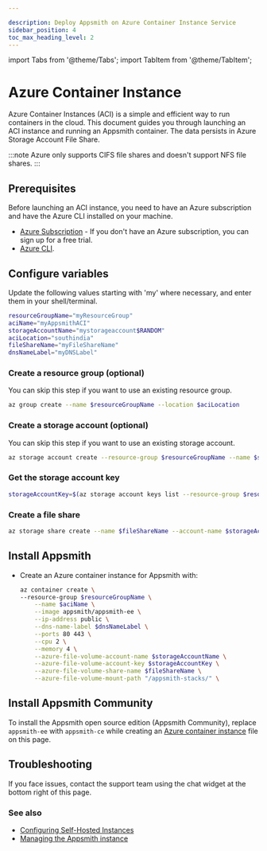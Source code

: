 ```yaml
---

description: Deploy Appsmith on Azure Container Instance Service
sidebar_position: 4
toc_max_heading_level: 2
---
```

import Tabs from '@theme/Tabs';
import TabItem from '@theme/TabItem';

# Azure Container Instance
Azure Container Instances (ACI) is a simple and efficient way to run containers in the cloud. This document guides you through launching an ACI instance and running an Appsmith container. The data persists in Azure Storage Account File Share.

:::note 
Azure only supports CIFS file shares and doesn't support NFS file shares.
:::

## Prerequisites​

Before launching an ACI instance, you need to have an Azure subscription and have the Azure CLI installed on your machine. 

* [Azure Subscription](https://azure.com/free) - If you don't have an Azure subscription, you can sign up for a free trial.
* [Azure CLI](https://learn.microsoft.com/en-us/cli/azure).

## Configure variables
Update the following values starting with 'my' where necessary, and enter them in your shell/terminal.
```bash
resourceGroupName="myResourceGroup"
aciName="myAppsmithACI"
storageAccountName="mystorageaccount$RANDOM"
aciLocation="southindia"  
fileShareName="myFileShareName"
dnsNameLabel="myDNSLabel"
```
### Create a resource group (optional)
You can skip this step if you want to use an existing resource group.
```bash
az group create --name $resourceGroupName --location $aciLocation
```

### Create a storage account (optional)
You can skip this step if you want to use an existing storage account.
```bash
az storage account create --resource-group $resourceGroupName --name $storageAccountName --location $aciLocation --sku Standard_LRS
```
### Get the storage account key
```bash
storageAccountKey=$(az storage account keys list --resource-group $resourceGroupName --account-name $storageAccountName --query "[0].value"  --output tsv)
```

### Create a file share
```bash
az storage share create --name $fileShareName --account-name $storageAccountName --account-key $storageAccountKey
```

## Install Appsmith

* Create an Azure container instance for Appsmith with: <a id="container-instance-config"></a>

	```bash
	az container create \
	--resource-group $resourceGroupName \
		--name $aciName \
		--image appsmith/appsmith-ee \
		--ip-address public \
		--dns-name-label $dnsNameLabel \
		--ports 80 443 \
		--cpu 2 \
		--memory 4 \
		--azure-file-volume-account-name $storageAccountName \
		--azure-file-volume-account-key $storageAccountKey \
		--azure-file-volume-share-name $fileShareName \
		--azure-file-volume-mount-path "/appsmith-stacks/" \
	```
## Install Appsmith Community

To install the Appsmith open source edition (Appsmith Community), replace `appsmith-ee` with `appsmith-ce` while creating an [Azure container instance](#container-instance-config) file on this page.

## Troubleshooting
If you face issues, contact the support team using the chat widget at the bottom right of this page.

### See also

* [Configuring Self-Hosted Instances](/getting-started/setup/instance-configuration)
* [Managing the Appsmith instance](/getting-started/setup/instance-management)
